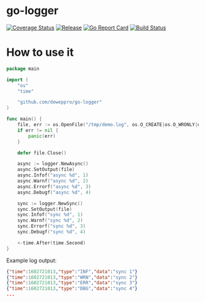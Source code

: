# go-logger

[![Coverage Status](https://coveralls.io/repos/github/deweppro/go-logger/badge.svg?branch=main)](https://coveralls.io/github/deweppro/go-logger?branch=main)
[![Release](https://img.shields.io/github/release/deweppro/go-logger.svg?style=flat-square)](https://github.com/deweppro/go-logger/releases/latest)
[![Go Report Card](https://goreportcard.com/badge/github.com/deweppro/go-logger)](https://goreportcard.com/report/github.com/deweppro/go-logger)
[![Build Status](https://travis-ci.com/deweppro/go-logger.svg?branch=main)](https://travis-ci.com/deweppro/go-logger)


# How to use it

```go
package main

import (
	"os"
	"time"

	"github.com/deweppro/go-logger"
)

func main() {
	file, err := os.OpenFile("/tmp/demo.log", os.O_CREATE|os.O_WRONLY|os.O_APPEND, 0666)
	if err != nil {
		panic(err)
	}

	defer file.Close()

	async := logger.NewAsync()
	async.SetOutput(file)
	async.Infof("async %d", 1)
	async.Warnf("async %d", 2)
	async.Errorf("async %d", 3)
	async.Debugf("async %d", 4)

	sync := logger.NewSync()
	sync.SetOutput(file)
	sync.Infof("sync %d", 1)
	sync.Warnf("sync %d", 2)
	sync.Errorf("sync %d", 3)
	sync.Debugf("sync %d", 4)

	<-time.After(time.Second)
}
```

Example log output:
```json
{"time":1602721013,"type":"INF","data":"sync 1"}
{"time":1602721013,"type":"WRN","data":"sync 2"}
{"time":1602721013,"type":"ERR","data":"sync 3"}
{"time":1602721013,"type":"DBG","data":"sync 4"}
...
```